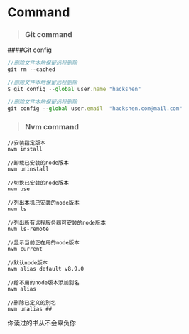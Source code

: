 # Command

>### **Git command**

####Git config
```javascript
//删除文件本地保留远程删除
git rm --cached 

//删除文件本地保留远程删除
$ git config --global user.name "hackshen"

//删除文件本地保留远程删除
git config --global user.email  "hackshen.com@mail.com"
```



> ### **Nvm command**

```javscript
//安装指定版本
nvm install 

//卸载已安装的node版本
nvm uninstall 

//切换已安装的node版本
nvm use 

//列出本机已安装的node版本
nvm ls 

//列出所有远程服务器可安装的node版本
nvm ls-remote 

//显示当前正在用的node版本
nvm current 

//默认node版本
nvm alias default v8.9.0 

//给不用的node版本添加别名
nvm alias 

//删除已定义的别名
nvm unalias ## 
```

你读过的书从不会辜负你

